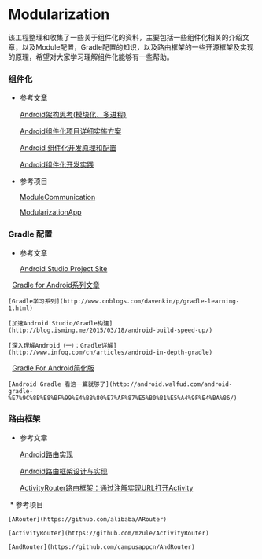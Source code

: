 # Modularization

该工程整理和收集了一些关于组件化的资料，主要包括一些组件化相关的介绍文章，以及Module配置，Gradle配置的知识，以及路由框架的一些开源框架及实现的原理，希望对大家学习理解组件化能够有一些帮助。

### 组件化

  * 参考文章

    [Android架构思考(模块化、多进程)](http://blog.spinytech.com/2016/12/28/android_modularization/)

    [Android组件化项目详细实施方案](http://blog.csdn.net/guiying712/article/details/55213884)

    [Android 组件化开发原理和配置](http://mp.weixin.qq.com/s/2A4eyHh1cRFeMubpyPynww)

    [Android组件化开发实践](http://www.jianshu.com/p/186fa07fc48a)

  * 参考项目

    [ModuleCommunication](https://github.com/jacklongway/ModuleCommunication)

    [ModularizationApp](https://github.com/wutongke/ModularizationApp)


### Gradle 配置

  * 参考文章
  
    [Android Studio Project Site](http://tools.android.com/tech-docs/new-build-system/user-guide)
  
    [Gradle for Android系列文章](https://segmentfault.com/a/1190000004229002)
  
    [Gradle学习系列](http://www.cnblogs.com/davenkin/p/gradle-learning-1.html)
  
    [加速Android Studio/Gradle构建](http://blog.isming.me/2015/03/18/android-build-speed-up/)
  
    [深入理解Android（一）：Gradle详解](http://www.infoq.com/cn/articles/android-in-depth-gradle)
  
    [Gradle For Android简化版](https://juejin.im/post/580b2007570c350068e50efa)
  
    [Android Gradle 看这一篇就够了](http://android.walfud.com/android-gradle-%E7%9C%8B%E8%BF%99%E4%B8%80%E7%AF%87%E5%B0%B1%E5%A4%9F%E4%BA%86/)
  
### 路由框架
 
  * 参考文章
  
    [Android路由实现](http://blog.csdn.net/qibin0506/article/details/53373412?utm_source=tuicool&utm_medium=referral)
   
    [Android路由框架设计与实现](http://www.sixwolf.net/blog/2016/03/23/Android%E8%B7%AF%E7%94%B1%E6%A1%86%E6%9E%B6%E8%AE%BE%E8%AE%A1/)
   
    [ActivityRouter路由框架：通过注解实现URL打开Activity](https://joyrun.github.io/2016/08/01/ActivityRouter/)
  
  * 参考项目
   
    [ARouter](https://github.com/alibaba/ARouter)
  
    [ActivityRouter](https://github.com/mzule/ActivityRouter)
  
    [AndRouter](https://github.com/campusappcn/AndRouter)
